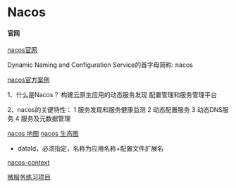 # Nacos

#### 官网
[nacos官网](https://nacos.io/zh-cn/docs/what-is-nacos.html)

Dynamic Naming and Configuration Service的首字母简称: nacos

[nacos官方案例](https://github.com/nacos-group)

1、什么是Nacos？
    构建云原生应用的动态服务发现 
    配置管理和服务管理平台



2、nacos的关键特性：
    1 服务发现和服务健康监测
    2 动态配置服务
    3 动态DNS服务
    4 服务及元数据管理
    

[nacos 地图](https://nacos.io/img/nacosMap.jpg)
[nacos 生态图](https://cdn.nlark.com/lark/0/2018/png/11189/1533045871534-e64b8031-008c-4dfc-b6e8-12a597a003fb.png)


* dataId，必须指定，名称为应用名称+配置文件扩展名

[nacos-context](https://github.com/nacos-group/nacos-spring-project)

[微服务练习项目](https://github.com/search?o=desc&q=dubbo%2Bnacos&s=stars&type=Repositories)


